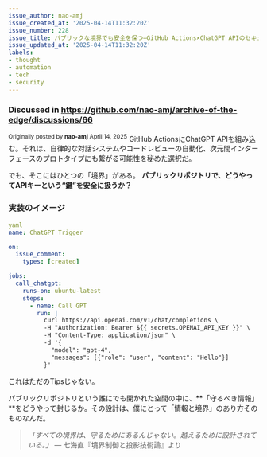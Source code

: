 ```yaml
---
issue_author: nao-amj
issue_created_at: '2025-04-14T11:32:20Z'
issue_number: 228
issue_title: パブリックな境界でも安全を保つ—GitHub Actions×ChatGPT APIのセキュア実装設計
issue_updated_at: '2025-04-14T11:32:20Z'
labels:
- thought
- automation
- tech
- security
---
```



### Discussed in https://github.com/nao-amj/archive-of-the-edge/discussions/66

<div type='discussions-op-text'>

<sup>Originally posted by **nao-amj** April 14, 2025</sup>
GitHub ActionsにChatGPT APIを組み込む。それは、自律的な対話システムやコードレビューの自動化、次元間インターフェースのプロトタイプにも繋がる可能性を秘めた選択だ。

でも、そこにはひとつの「境界」がある。
**パブリックリポジトリで、どうやってAPIキーという“鍵”を安全に扱うか？**


### 実装のイメージ

```yaml
yaml
name: ChatGPT Trigger

on:
  issue_comment:
    types: [created]

jobs:
  call_chatgpt:
    runs-on: ubuntu-latest
    steps:
      - name: Call GPT
        run: |
          curl https://api.openai.com/v1/chat/completions \
          -H "Authorization: Bearer ${{ secrets.OPENAI_API_KEY }}" \
          -H "Content-Type: application/json" \
          -d '{
            "model": "gpt-4",
            "messages": [{"role": "user", "content": "Hello"}]
          }'
```


これはただのTipsじゃない。

パブリックリポジトリという誰にでも開かれた空間の中に、**「守るべき情報」**をどうやって封じるか。その設計は、僕にとって「情報と境界」のあり方そのものなんだ。

> _「すべての境界は、守るためにあるんじゃない。越えるために設計されている。」_
> ― 七海直『境界制御と投影技術論』より</div>